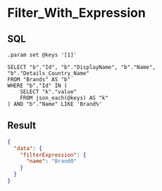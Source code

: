 # Filter_With_Expression

## SQL

```text
.param set @keys '[1]'

SELECT "b"."Id", "b"."DisplayName", "b"."Name", "b"."Details_Country_Name"
FROM "Brands" AS "b"
WHERE "b"."Id" IN (
    SELECT "k"."value"
    FROM json_each(@keys) AS "k"
) AND "b"."Name" LIKE 'Brand%'
```

## Result

```json
{
  "data": {
    "filterExpression": {
      "name": "Brand0"
    }
  }
}
```

